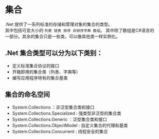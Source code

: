 # 集合
.Net 提供了一系列标准的存储和管理对象的集合的类型。  
其中包括可变大小的 `列表 链表 排序 非排序字典 数组`。
其中除了数组是C#语言的一部分。其余的集合只是一些类，可以像其他类一样实例化。

## .Net 集合类型可以分为以下类别：
- 定义标准集合协议的接口
- 开箱即用的集合类（列表、字典等）
- 编写应用程序特有的集合基类

## 集合的命名空间
- System.Collections ：非泛型集合类和接口
- System.Collections.Specialized : 强类型非泛型的集合类
- System.Collections.Generic ：泛型集合类和接口
- System.Collections.ObjectModel : 自定义集合的代理和基类
- System.Collections.Concurrent : 线程安全的集合

